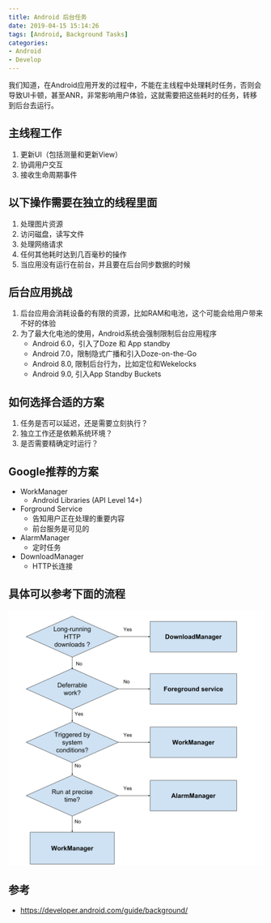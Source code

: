 ```yaml
---
title: Android 后台任务
date: 2019-04-15 15:14:26
tags: [Android, Background Tasks]
categories:
- Android
- Develop
---
```


我们知道，在Android应用开发的过程中，不能在主线程中处理耗时任务，否则会导致UI卡顿，甚至ANR，非常影响用户体验，这就需要把这些耗时的任务，转移到后台去运行。

## 主线程工作
1. 更新UI（包括测量和更新View）
2. 协调用户交互
3. 接收生命周期事件

## 以下操作需要在独立的线程里面
1. 处理图片资源
2. 访问磁盘，读写文件
3. 处理网络请求
4. 任何其他耗时达到几百毫秒的操作
5. 当应用没有运行在前台，并且要在后台同步数据的时候

## 后台应用挑战
1. 后台应用会消耗设备的有限的资源，比如RAM和电池，这个可能会给用户带来不好的体验
2. 为了最大化电池的使用，Android系统会强制限制后台应用程序
    * Android 6.0，引入了Doze 和 App standby
    * Android 7.0，限制隐式广播和引入Doze-on-the-Go
    * Android 8.0, 限制后台行为，比如定位和Wekelocks
    * Android 9.0, 引入App Standby Buckets

## 如何选择合适的方案
1. 任务是否可以延迟，还是需要立刻执行？
2. 独立工作还是依赖系统环境？
3. 是否需要精确定时运行？

## Google推荐的方案
* WorkManager
    * Android Libraries (API Level 14+)
* Forground Service
    * 告知用户正在处理的重要内容
    * 前台服务是可见的
* AlarmManager
    * 定时任务
* DownloadManager
    * HTTP长连接

## 具体可以参考下面的流程
<img src="img/bg-job-choose.svg">

## 参考
* https://developer.android.com/guide/background/